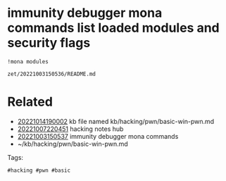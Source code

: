 # immunity debugger mona commands list loaded modules and security flags
```
!mona modules
```

` zet/20221003150536/README.md `

# Related

- [20221014190002](/zet/20221014190002/README.md) kb file named kb/hacking/pwn/basic-win-pwn.md
- [20221007220451](/zet/20221007220451/README.md) hacking notes hub
- [20221003150537](/zet/20221003150537/README.md) immunity debugger mona commands
- ~/kb/hacking/pwn/basic-win-pwn.md

Tags:

    #hacking #pwn #basic 
